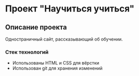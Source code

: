 # Проект "Научиться учиться"
## Описание проекта
Одностраничный сайт, рассказывающий об обучении.
### Стек технологий
* Использованы HTML и CSS для вёрстки
* Использован git для хранения изменений
